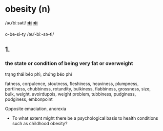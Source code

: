 # obesity (n)

/əʊˈbiːsəti/ [🔊](https://www.oxfordlearnersdictionaries.com/media/english/uk_pron/o/obe/obesi/obesity__gb_1.mp3) [🔊](https://www.oxfordlearnersdictionaries.com/media/english/us_pron/o/obe/obesi/obesity__us_1.mp3)

o-be-si-ty /əʊˈ-biː-sə-ti/

## 1.

### the state or condition of being very fat or overweight

trạng thái béo phì, chứng béo phì

fatness, corpulence, stoutness, fleshiness, heaviness, plumpness, portliness, chubbiness, rotundity, bulkiness, flabbiness, grossness, size, bulk, weight, avoirdupois, weight problem, tubbiness, pudginess, podginess, embonpoint

Opposite emaciation, anorexia

- To what extent might there be a psychological basis to health conditions such as childhood obesity?